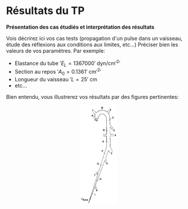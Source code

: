 # Résultats du TP

**Présentation des cas étudiés et interprétation des résultats**

Vois décrirez ici vos cas tests (propagation d'un pulse dans un vaisseau, 
étude des réflexions aux conditions aux limites, etc...)
Préciser bien les valeurs de vos paramètres. Par exemple:
 - Elastance du tube $'E_L=1367000'$ dyn/cm$'^2'$
 - Section au repos $'A_0=0.1361'$ cm$'^2'$
 - Longueur du vaisseau $'L=25'$ cm
 - etc...

Bien entendu, vous illustrerez vos résultats par des figures pertinentes:
<p align="center">
<img src="Images/TP/Arterial_tree.jpg" alt="Arterial Tree" style="width:20%; border:0;">
</p>
